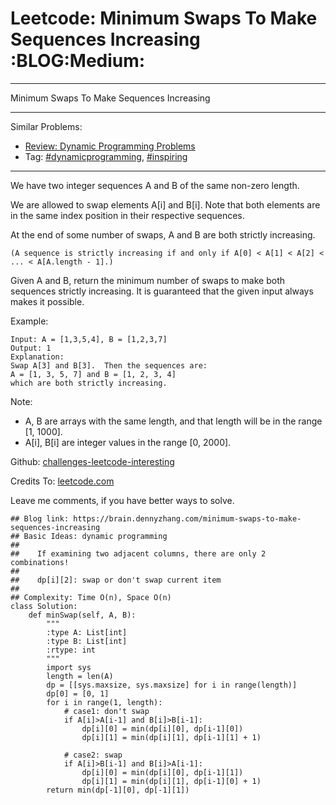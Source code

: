 # Leetcode: Minimum Swaps To Make Sequences Increasing     :BLOG:Medium:


---

Minimum Swaps To Make Sequences Increasing  

---

Similar Problems:  
-   [Review: Dynamic Programming Problems](https://brain.dennyzhang.com/review-dynamicprogramming)
-   Tag: [#dynamicprogramming](https://brain.dennyzhang.com/tag/dynamicprogramming), [#inspiring](https://brain.dennyzhang.com/tag/inspiring)

---

We have two integer sequences A and B of the same non-zero length.  

We are allowed to swap elements A[i] and B[i]. Note that both elements are in the same index position in their respective sequences.  

At the end of some number of swaps, A and B are both strictly increasing.  

    (A sequence is strictly increasing if and only if A[0] < A[1] < A[2] < ... < A[A.length - 1].)

Given A and B, return the minimum number of swaps to make both sequences strictly increasing.  It is guaranteed that the given input always makes it possible.  

Example:  

    Input: A = [1,3,5,4], B = [1,2,3,7]
    Output: 1
    Explanation: 
    Swap A[3] and B[3].  Then the sequences are:
    A = [1, 3, 5, 7] and B = [1, 2, 3, 4]
    which are both strictly increasing.

Note:  

-   A, B are arrays with the same length, and that length will be in the range [1, 1000].
-   A[i], B[i] are integer values in the range [0, 2000].

Github: [challenges-leetcode-interesting](https://github.com/DennyZhang/challenges-leetcode-interesting/tree/master/minimum-swaps-to-make-sequences-increasing)  

Credits To: [leetcode.com](https://leetcode.com/problems/minimum-swaps-to-make-sequences-increasing/description/)  

Leave me comments, if you have better ways to solve.  

    ## Blog link: https://brain.dennyzhang.com/minimum-swaps-to-make-sequences-increasing
    ## Basic Ideas: dynamic programming
    ##
    ##    If examining two adjacent columns, there are only 2 combinations!
    ##     
    ##    dp[i][2]: swap or don't swap current item
    ##
    ## Complexity: Time O(n), Space O(n)
    class Solution:
        def minSwap(self, A, B):
            """
            :type A: List[int]
            :type B: List[int]
            :rtype: int
            """
            import sys
            length = len(A)
            dp = [[sys.maxsize, sys.maxsize] for i in range(length)]
            dp[0] = [0, 1]
            for i in range(1, length):
                # case1: don't swap
                if A[i]>A[i-1] and B[i]>B[i-1]:
                    dp[i][0] = min(dp[i][0], dp[i-1][0])
                    dp[i][1] = min(dp[i][1], dp[i-1][1] + 1)
    
                # case2: swap
                if A[i]>B[i-1] and B[i]>A[i-1]:
                    dp[i][0] = min(dp[i][0], dp[i-1][1])
                    dp[i][1] = min(dp[i][1], dp[i-1][0] + 1) 
            return min(dp[-1][0], dp[-1][1])